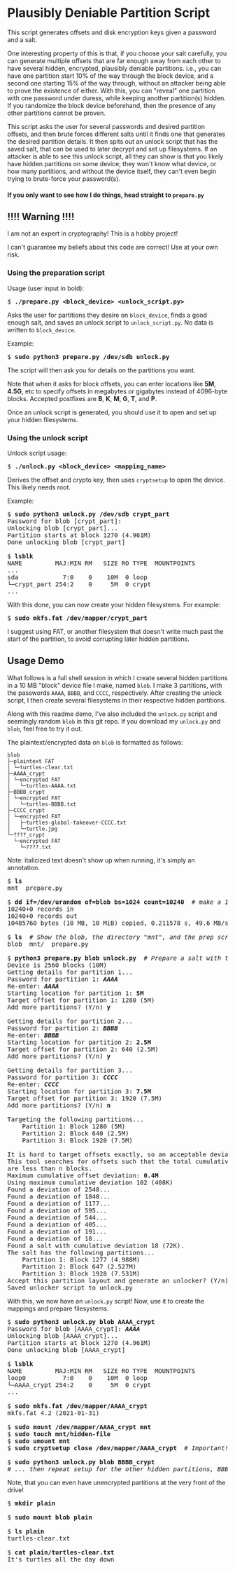 # Plausibly Deniable Partition Script

This script generates offsets and disk encryption keys given a password and a salt.

One interesting property of this is that, if you choose your salt carefully, you can generate multiple offsets that are far enough away from each other to have several hidden, encrypted, plausibly deniable partitions. i.e., you can have one partition start 10% of the way through the block device, and a second one starting 15% of the way through, without an attacker being able to prove the existence of either. With this, you can "reveal" one partition with one password under duress, while keeping another partition(s) hidden. If you randomize the block device beforehand, then the presence of any other partitions cannot be proven.

This script asks the user for several passwords and desired partition offsets, and then brute forces different salts until it finds one that generates the desired partition details. It then spits out an unlock script that has the saved salt, that can be used to later decrypt and set up filesystems. If an attacker is able to see this unlock script, all they can show is that you likely have hidden partitions on some device; they won't know what device, or how many partitions, and without the device itself, they can't even begin trying to brute-force your password(s).

#### If you only want to see how I do things, head straight to `prepare.py`


## !!!! Warning !!!!

I am not an expert in cryptography! This is a hobby project!

I can't guarantee my beliefs about this code are correct! Use at your own risk.


### Using the preparation script

Usage (user input in bold):
<pre>
$ <b>./prepare.py &lt;block_device&gt; &lt;unlock_script.py&gt;</b>
</pre>

Asks the user for partitions they desire on `block_device`, finds a good enough salt, and saves an unlock script to `unlock_script.py`. No data is written to `block_device`.

Example:
<pre>
$ <b>sudo python3 prepare.py /dev/sdb unlock.py</b>
</pre>

The script will then ask you for details on the partitions you want.

Note that when it asks for block offsets, you can enter locations like <b>5M</b>, <b>4.5G</b>, etc to specify offsets in megabytes or gigabytes instead of 4096-byte blocks. Accepted postfixes are <b>B</b>, <b>K</b>, <b>M</b>, <b>G</b>, <b>T</b>, and <b>P</b>.

Once an unlock script is generated, you should use it to open and set up your hidden filesystems.


### Using the unlock script

Unlock script usage:
<pre>
$ <b>./unlock.py &lt;block_device&gt; &lt;mapping_name&gt;</b>
</pre>

Derives the offset and crypto key, then uses `cryptsetup` to open the device. This likely needs root.

Example:
<pre>
$ <b>sudo python3 unlock.py /dev/sdb crypt_part</b>
Password for blob [crypt_part]: 
Unlocking blob [crypt_part]...
Partition starts at block 1270 (4.961M)
Done unlocking blob [crypt_part]

$ <b>lsblk</b>
NAME         MAJ:MIN RM   SIZE RO TYPE  MOUNTPOINTS
...
sda            7:0    0    10M  0 loop  
└─crypt_part 254:2    0     5M  0 crypt
...
</pre>

With this done, you can now create your hidden filesystems. For example:

<pre>
$ <b>sudo mkfs.fat /dev/mapper/crypt_part</b> 
</pre>

I suggest using FAT, or another filesystem that doesn't write much past the start of the partition, to avoid corrupting later hidden partitions.


## Usage Demo

What follows is a full shell session in which I create several hidden partitions in a 10 MB "block" device file I make, named `blob`. I make 3 partitions, with the passwords `AAAA`, `BBBB`, and `CCCC`, respectively. After creating the unlock script, I then create several filesystems in their respective hidden partitions.

Along with this readme demo, I've also included the `unlock.py` script and seemingly random `blob` in this git repo. If you download my `unlock.py` and `blob`, feel free to try it out.

The plaintext/encrypted data on `blob` is formatted as follows:

```
blob
├─plaintext FAT
│ └─turtles-clear.txt
├─AAAA_crypt
│ └─encrypted FAT
│   └─turtles-AAAA.txt
├─BBBB_crypt
│ └─encrypted FAT
│   └─turtles-BBBB.txt
├─CCCC_crypt
│ └─encrypted FAT
│   ├─turtles-global-takeover-CCCC.txt
│   └─turtle.jpg
└─????_crypt
  └─encrypted FAT
    └─????.txt
```

Note: italicized text doesn't show up when running, it's simply an annotation.

<pre>
$ <b>ls</b>
mnt  prepare.py

$ <b>dd if=/dev/urandom of=blob bs=1024 count=10240</b>  <i># make a 10MB blob</i>
10240+0 records in
10240+0 records out
10485760 bytes (10 MB, 10 MiB) copied, 0.211578 s, 49.6 MB/s

$ <b>ls</b>  <i># Show the blob, the directory "mnt", and the prep script</i>
blob  mnt/  prepare.py

$ <b>python3 prepare.py blob unlock.py</b>  <i># Prepare a salt with the desired properties</i>
Device is 2560 blocks (10M)
Getting details for partition 1...
Password for partition 1: <i><b>AAAA</b></i>
Re-enter: <i><b>AAAA</b></i>
Starting location for partition 1: <b>5M</b>
Target offset for partition 1: 1280 (5M)
Add more partitions? (Y/n) <b>y</b>

Getting details for partition 2...
Password for partition 2: <i><b>BBBB</b></i>
Re-enter: <i><b>BBBB</b></i>
Starting location for partition 2: <b>2.5M</b>
Target offset for partition 2: 640 (2.5M)
Add more partitions? (Y/n) <b>y</b>

Getting details for partition 3...
Password for partition 3: <i><b>CCCC</b></i>
Re-enter: <i><b>CCCC</b></i>
Starting location for partition 3: <b>7.5M</b>
Target offset for partition 3: 1920 (7.5M)
Add more partitions? (Y/n) <b>n</b>

Targeting the following partitions...
    Partition 1: Block 1280 (5M)
    Partition 2: Block 640 (2.5M)
    Partition 3: Block 1920 (7.5M)

It is hard to target offsets exactly, so an acceptable deviation can be set.
This tool searches for offsets such that the total cumulative deviations
are less than n blocks.
Maximum cumulative offset deviation: <b>0.4M</b> 
Using maximum cumulative deviation 102 (408K)
Found a deviation of 2548...
Found a deviation of 1840...
Found a deviation of 1177...
Found a deviation of 595...
Found a deviation of 544...
Found a deviation of 405...
Found a deviation of 191...
Found a deviation of 18...
Found a salt with cumulative deviation 18 (72K).
The salt has the following partitions...
    Partition 1: Block 1277 (4.988M)
    Partition 2: Block 647 (2.527M)
    Partition 3: Block 1928 (7.531M)
Accept this partition layout and generate an unlocker? (Y/n) <b>y</b>
Saved unlocker script to unlock.py
</pre>

With this, we now have an `unlock.py` script! Now, use it to create the mappings and prepare filesystems.

<pre>
$ <b>sudo python3 unlock.py blob AAAA_crypt</b>
Password for blob [AAAA_crypt]: <i><b>AAAA</b></i>
Unlocking blob [AAAA_crypt]...
Partition starts at block 1270 (4.961M)
Done unlocking blob [AAAA_crypt]

$ <b>lsblk</b>
NAME         MAJ:MIN RM   SIZE RO TYPE  MOUNTPOINTS
loop0          7:0    0    10M  0 loop  
└─AAAA_crypt 254:2    0     5M  0 crypt 
...

$ <b>sudo mkfs.fat /dev/mapper/AAAA_crypt</b> 
mkfs.fat 4.2 (2021-01-31)

$ <b>sudo mount /dev/mapper/AAAA_crypt mnt</b>
$ <b>sudo touch mnt/hidden-file</b>
$ <b>sudo umount mnt</b>
$ <b>sudo cryptsetup close /dev/mapper/AAAA_crypt</b>  <i># Important! Remember to close your vault!</i>

$ <b>sudo python3 unlock.py blob BBBB_crypt</b>
<i># ... then repeat setup for the other hidden partitions, BBBB and CCCC</i>
</pre>

Note, that you can even have unencrypted partitions at the very front of the drive!

<pre>
$ <b>mkdir plain</b>

$ <b>sudo mount blob plain</b>

$ <b>ls plain</b>
turtles-clear.txt

$ <b>cat plain/turtles-clear.txt</b> 
It's turtles all the day down
</pre>